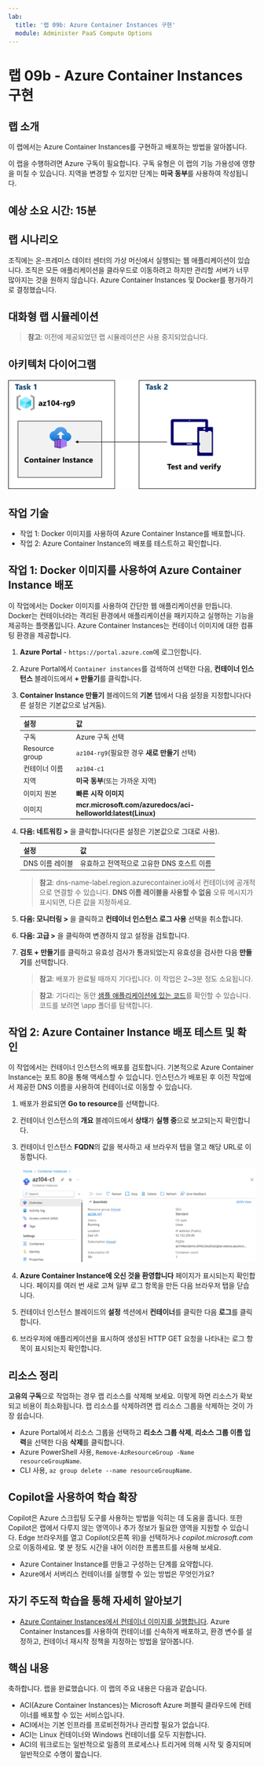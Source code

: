 ```yaml
---
lab:
  title: '랩 09b: Azure Container Instances 구현'
  module: Administer PaaS Compute Options
---
```


# 랩 09b - Azure Container Instances 구현

## 랩 소개

이 랩에서는 Azure Container Instances를 구현하고 배포하는 방법을 알아봅니다.

이 랩을 수행하려면 Azure 구독이 필요합니다. 구독 유형은 이 랩의 기능 가용성에 영향을 미칠 수 있습니다. 지역을 변경할 수 있지만 단계는 **미국 동부**를 사용하여 작성됩니다.

## 예상 소요 시간: 15분

## 랩 시나리오

조직에는 온-프레미스 데이터 센터의 가상 머신에서 실행되는 웹 애플리케이션이 있습니다. 조직은 모든 애플리케이션을 클라우드로 이동하려고 하지만 관리할 서버가 너무 많아지는 것을 원하지 않습니다. Azure Container Instances 및 Docker를 평가하기로 결정했습니다. 

## 대화형 랩 시뮬레이션

>**참고**: 이전에 제공되었던 랩 시뮬레이션은 사용 중지되었습니다.

## 아키텍처 다이어그램

![작업 다이어그램.](../media/az104-lab09b-aci-architecture.png)

## 작업 기술

- 작업 1: Docker 이미지를 사용하여 Azure Container Instance를 배포합니다.
- 작업 2: Azure Container Instance의 배포를 테스트하고 확인합니다.

## 작업 1: Docker 이미지를 사용하여 Azure Container Instance 배포

이 작업에서는 Docker 이미지를 사용하여 간단한 웹 애플리케이션을 만듭니다. Docker는 컨테이너라는 격리된 환경에서 애플리케이션을 패키지하고 실행하는 기능을 제공하는 플랫폼입니다. Azure Container Instances는 컨테이너 이미지에 대한 컴퓨팅 환경을 제공합니다.

1. **Azure Portal** - `https://portal.azure.com`에 로그인합니다.

1. Azure Portal에서 `Container instances`를 검색하여 선택한 다음, **컨테이너 인스턴스** 블레이드에서 **+ 만들기**를 클릭합니다.

1. **Container Instance 만들기** 블레이드의 **기본** 탭에서 다음 설정을 지정합니다(다른 설정은 기본값으로 남겨둠).

    | 설정 | 값 |
    | ---- | ---- |
    | 구독 | Azure 구독 선택 |
    | Resource group | `az104-rg9`(필요한 경우 **새로 만들기** 선택) |
    | 컨테이너 이름 | `az104-c1` |
    | 지역 | **미국 동부**(또는 가까운 지역)|
    | 이미지 원본 | **빠른 시작 이미지** |
    | 이미지 | **mcr.microsoft.com/azuredocs/aci-helloworld:latest(Linux)** |

1. **다음: 네트워킹 >** 을 클릭합니다(다른 설정은 기본값으로 그대로 사용).

    | 설정 | 값 |
    | --- | --- |
    | DNS 이름 레이블 | 유효하고 전역적으로 고유한 DNS 호스트 이름 |

    >**참고**: dns-name-label.region.azurecontainer.io에서 컨테이너에 공개적으로 연결할 수 있습니다. **DNS 이름 레이블을 사용할 수 없음** 오류 메시지가 표시되면, 다른 값을 지정하세요.

1. **다음: 모니터링 >** 을 클릭하고 **컨테이너 인스턴스 로그 사용** 선택을 취소합니다. 

1. **다음: 고급 >** 을 클릭하여 변경하지 않고 설정을 검토합니다.

1. **검토 + 만들기**를 클릭하고 유효성 검사가 통과되었는지 유효성을 검사한 다음 **만들기**를 선택합니다.

    >**참고**: 배포가 완료될 때까지 기다립니다. 이 작업은 2~3분 정도 소요됩니다.

    >**참고**: 기다리는 동안 [샘플 애플리케이션에 있는 코드](https://github.com/Azure-Samples/aci-helloworld)를 확인할 수 있습니다. 코드를 보려면 \\app 폴더를 탐색합니다.

## 작업 2: Azure Container Instance 배포 테스트 및 확인 

이 작업에서는 컨테이너 인스턴스의 배포를 검토합니다. 기본적으로 Azure Container Instance는 포트 80을 통해 액세스할 수 있습니다. 인스턴스가 배포된 후 이전 작업에서 제공한 DNS 이름을 사용하여 컨테이너로 이동할 수 있습니다.

1. 배포가 완료되면 **Go to resource**를 선택합니다.

1. 컨테이너 인스턴스의 **개요** 블레이드에서 **상태**가 **실행 중**으로 보고되는지 확인합니다.

1. 컨테이너 인스턴스 **FQDN**의 값을 복사하고 새 브라우저 탭을 열고 해당 URL로 이동합니다.

     ![포털의 ACI 개요 페이지 스크린샷](../media/az104-lab09b-aci-overview.png)

1. **Azure Container Instance에 오신 것을 환영합니다** 페이지가 표시되는지 확인합니다. 페이지를 여러 번 새로 고쳐 일부 로그 항목을 만든 다음 브라우저 탭을 닫습니다.  

1. 컨테이너 인스턴스 블레이드의 **설정** 섹션에서 **컨테이너**를 클릭한 다음 **로그**를 클릭합니다.

1. 브라우저에 애플리케이션을 표시하여 생성된 HTTP GET 요청을 나타내는 로그 항목이 표시되는지 확인합니다.
   
## 리소스 정리

**고유의 구독**으로 작업하는 경우 랩 리소스를 삭제해 보세요. 이렇게 하면 리소스가 확보되고 비용이 최소화됩니다. 랩 리소스를 삭제하려면 랩 리소스 그룹을 삭제하는 것이 가장 쉽습니다. 

+ Azure Portal에서 리소스 그룹을 선택하고 **리소스 그룹 삭제**, **리소스 그룹 이름 입력**을 선택한 다음 **삭제**를 클릭합니다.
+ Azure PowerShell 사용, `Remove-AzResourceGroup -Name resourceGroupName`.
+ CLI 사용, `az group delete --name resourceGroupName`.

## Copilot을 사용하여 학습 확장
Copilot은 Azure 스크립팅 도구를 사용하는 방법을 익히는 데 도움을 줍니다. 또한 Copilot은 랩에서 다루지 않는 영역이나 추가 정보가 필요한 영역을 지원할 수 있습니다. Edge 브라우저를 열고 Copilot(오른쪽 위)을 선택하거나 *copilot.microsoft.com*으로 이동하세요. 몇 분 정도 시간을 내어 이러한 프롬프트를 사용해 보세요.

+ Azure Container Instance를 만들고 구성하는 단계를 요약합니다.
+ Azure에서 서버리스 컨테이너를 실행할 수 있는 방법은 무엇인가요?

## 자기 주도적 학습을 통해 자세히 알아보기

+ [Azure Container Instances에서 컨테이너 이미지를 실행합니다](https://learn.microsoft.com/training/modules/create-run-container-images-azure-container-instances/). Azure Container Instances를 사용하여 컨테이너를 신속하게 배포하고, 환경 변수를 설정하고, 컨테이너 재시작 정책을 지정하는 방법을 알아봅니다.

## 핵심 내용

축하합니다. 랩을 완료했습니다. 이 랩의 주요 내용은 다음과 같습니다. 

+ ACI(Azure Container Instances)는 Microsoft Azure 퍼블릭 클라우드에 컨테이너를 배포할 수 있는 서비스입니다.
+ ACI에서는 기본 인프라를 프로비전하거나 관리할 필요가 없습니다.
+ ACI는 Linux 컨테이너와 Windows 컨테이너를 모두 지원합니다.
+ ACI의 워크로드는 일반적으로 일종의 프로세스나 트리거에 의해 시작 및 중지되며 일반적으로 수명이 짧습니다. 

    

